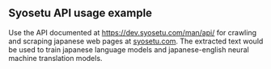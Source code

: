 ## Syosetu API usage example

Use the API documented at https://dev.syosetu.com/man/api/ for crawling and scraping japanese web pages at [syosetu.com](https://syosetu.com). The extracted text would be used to train japanese language models and japanese-english neural machine translation models.
